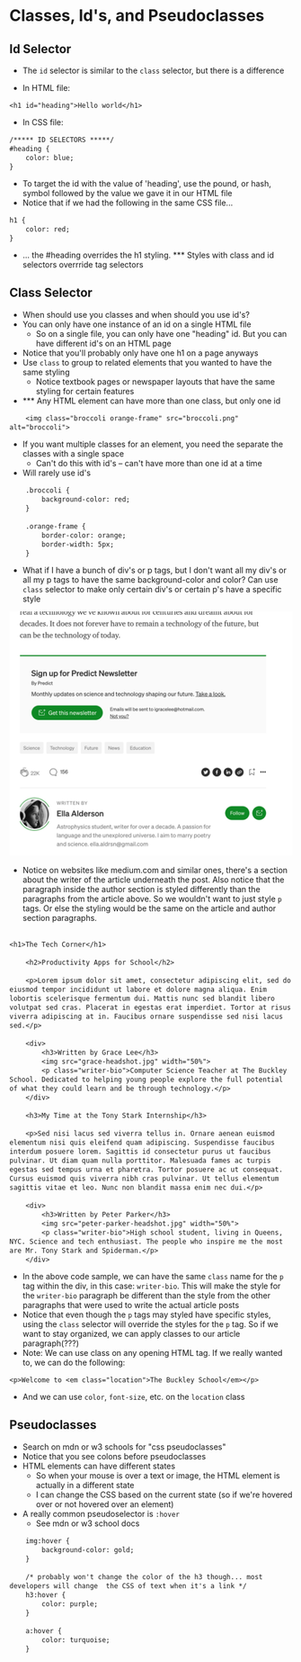 # Classes, Id's, and Pseudoclasses

## Id Selector
- The `id` selector is similar to the `class` selector, but there is a difference

- In HTML file:
```
<h1 id="heading">Hello world</h1>
```
- In CSS file:
```
/***** ID SELECTORS *****/
#heading {
    color: blue;
}
```
- To target the id with the value of 'heading', use the pound, or hash, symbol followed by the value we gave it in our HTML file
- Notice that if we had the following in the same CSS file...
```
h1 {
    color: red;
}
```
- ... the #heading overrides the h1 styling. *** Styles with class and id selectors overrride tag selectors

## Class Selector
- When should use you classes and when should you use id's?
- You can only have one instance of an id on a single HTML file
    - So on a single file, you can only have one "heading" id. But you can have different id's on an HTML page
- Notice that you'll probably only have one h1 on a page anyways
-  Use `class` to group to related elements that you wanted to have the same styling
    - Notice textbook pages or newspaper layouts that have the same styling for certain features
- *** Any HTML element can have more than one class, but only one id
```
    <img class="broccoli orange-frame" src="broccoli.png" alt="broccoli">
```
- If you want multiple classes for an element, you need the separate the classes with a single space
    - Can't do this with id's – can't have more than one id at a time
- Will rarely use id's
```
    .broccoli {
        background-color: red;
    }

    .orange-frame {
        border-color: orange;
        border-width: 5px;
    }
```
- What if I have a bunch of div's or p tags, but I don't want all my div's or all my p tags to have the same background-color and color? Can use `class` selector to make only certain div's or certain p's have a specific style

![medium article](images/8.png)

- Notice on websites like medium.com and similar ones, there's a section about the writer of the article underneath the post. Also notice that the paragraph inside the author section is styled differently than the paragraphs from the article above. So we wouldn't want to just style `p` tags. Or else the styling would be the same on the article and author section paragraphs.

```

<h1>The Tech Corner</h1>

    <h2>Productivity Apps for School</h2>

    <p>Lorem ipsum dolor sit amet, consectetur adipiscing elit, sed do eiusmod tempor incididunt ut labore et dolore magna aliqua. Enim lobortis scelerisque fermentum dui. Mattis nunc sed blandit libero volutpat sed cras. Placerat in egestas erat imperdiet. Tortor at risus viverra adipiscing at in. Faucibus ornare suspendisse sed nisi lacus sed.</p>

    <div>
        <h3>Written by Grace Lee</h3>
        <img src="grace-headshot.jpg" width="50%">
        <p class="writer-bio">Computer Science Teacher at The Buckley School. Dedicated to helping young people explore the full potential of what they could learn and be through technology.</p>
    </div>

    <h3>My Time at the Tony Stark Internship</h3>
    
    <p>Sed nisi lacus sed viverra tellus in. Ornare aenean euismod elementum nisi quis eleifend quam adipiscing. Suspendisse faucibus interdum posuere lorem. Sagittis id consectetur purus ut faucibus pulvinar. Ut diam quam nulla porttitor. Malesuada fames ac turpis egestas sed tempus urna et pharetra. Tortor posuere ac ut consequat. Cursus euismod quis viverra nibh cras pulvinar. Ut tellus elementum sagittis vitae et leo. Nunc non blandit massa enim nec dui.</p>

    <div>
        <h3>Written by Peter Parker</h3>
        <img src="peter-parker-headshot.jpg" width="50%">
        <p class="writer-bio">High school student, living in Queens, NYC. Science and tech enthusiast. The people who inspire me the most are Mr. Tony Stark and Spiderman.</p>
    </div>

```
- In the above code sample, we can have the same `class` name for the `p` tag within the div, in this case:  `writer-bio`. This will make the style for the `writer-bio` paragraph be different than the style from the other paragraphs that were used to write the actual article posts
- Notice that even though the `p` tags may styled have specific styles, using the `class` selector will override the styles for the `p` tag. So if we want to stay organized, we can apply classes to our article paragraph(???)
- Note: We can use class on any opening HTML tag. If we really wanted to, we can do the following:

```
<p>Welcome to <em class="location">The Buckley School</em></p>
```
- And we can use `color`, `font-size`, etc. on the `location` class

## Pseudoclasses
- Search on mdn or w3 schools for "css pseudoclasses"
- Notice that you see colons before pseudoclasses
- HTML elements can have different states
    - So when your mouse is over a text or image, the HTML element is actually in a different state
    - I can change the CSS based on the current state (so if we're hovered over or not hovered over an element)
- A really common pseudoselector  is `:hover`
    - See mdn or w3 school docs
```
    img:hover {
        background-color: gold;
    }

    /* probably won't change the color of the h3 though... most developers will change  the CSS of text when it's a link */
    h3:hover {
        color: purple;
    }

    a:hover {
        color: turquoise;
    }
```